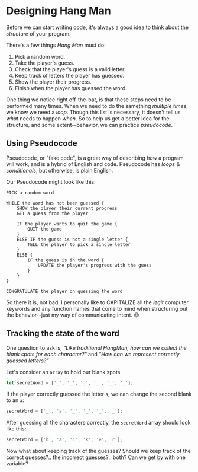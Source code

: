 # Designing Hang Man

Before we can start writing code, it's always a good idea to think about the _structure_ of your program.

There's a few things _Hang Man_ must do:

1. Pick a random word.
1. Take the player's guess.
1. Check that the player's guess is a valid letter.
1. Keep track of letters the player has guessed.
1. Show the player their progress.
1. Finish when the player has guessed the word.

One thing we notice right off-the-bat, is that these steps need to be performed many times.
When we need to do the samething _multiple times_, we know we need a _loop_.
Though this list is necessary, it doesn't tell us _what_ needs to happen _when_.
So to help us get a better idea for the structure, and some extent--behavior, we can practice _*pseudocode*_.

## Using Pseudocode

Pseudocode, or "fake code", is a great way of describing _how_ a program will work, and is a hybrid of English
and code. Pseudocode has _loops_ & _conditionals_, but otherwise, is plain English.

Our Pseudocode might look like this:

```
PICK a random word

WHILE the word has not been guessed {
	SHOW the player their current progress
	GET a guess from the player

	IF the player wants to quit the game {
		QUIT the game
	}
	ELSE IF the guess is not a single letter {
		TELL the player to pick a single letter
	}
	ELSE {
		IF the guess is in the word {
			UPDATE the player's progress with the guess
		}
	}
}

CONGRATULATE the player on guessing the word
```

So there it is, not bad. I personally like to CAPITALIZE all the _legit_ computer keywords and any function
names that come to mind when structuring out the behavior--just my way of communicating intent. 😉

## Tracking the state of the word

One question to ask is, _"Like traditional HangMan, how can we collect the blank spots for each character?"_ and
_"How can we represent correctly guessed letters?"_


Let's consider an `array` to hold our blank spots.


```js
let secretWord = ['_', '_', '_', '_', '_', '_'];
```

If the player correctly guessed the letter `a`, we can change the second blank to an `a`:


```js
secretWord = ['_', 'a', '_', '_', '_', '_'];
```

After guessing all the characters correctly, the `secretWord` array should look like this:


```js
secretWord = ['h', 'a', 'c', 'k', 'e', 'r'];
```

Now what about keeping track of the guesses? Should we keep track of the correct guesses?..
 the incorrect guesses?.. both? Can we get by with one variable?


